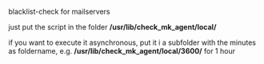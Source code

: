 blacklist-check for mailservers

just put the script in the folder **/usr/lib/check_mk_agent/local/**

if you want to execute it asynchronous, put it i a subfolder with the minutes as foldername, e.g. **/usr/lib/check_mk_agent/local/3600/** for 1 hour
